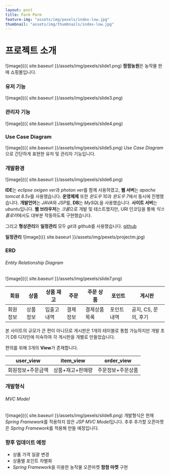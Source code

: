 ```yaml
---
layout: post
title: Farm Parm
feature-img: "assets/img/pexels/index-low.jpg"
thumbnail: "assets/img/thumbnails/index-low.jpg"
---
```

# 프로젝트 소개

![image]({{ site.baseurl }}/assets/img/pexels/slide1.png)
**팜팜농원**은 농작물 판매 쇼핑몰입니다.

### 유저 기능
![image]({{ site.baseurl }}/assets/img/pexels/slide3.png)

### 관리자 기능
![image]({{ site.baseurl }}/assets/img/pexels/slide4.png)

### Use Case Diagram
![image]({{ site.baseurl }}/assets/img/pexels/slide5.png)
*Use Case Diagram* 으로 간단하게 표현한 유저 및 관리자 기능입니다.

### 개발환경
![image]({{ site.baseurl }}/assets/img/pexels/slide6.png)

**IDE**는 *eclipse oxigen ver*과 *photon ver*를 함께 사용하였고, **웹 서버**는 *apache tomcat 8.5v*를 사용했습니다. **운영체제** 또한 *윈도우 10*과 *윈도우 7*에서 동시에 진행했습니다.
**개발언어**는 *JAVA*와 *JSP*를, **DB**는 *MySQL*을 사용했습니다.
**사이트 서버**는 *ubuntu*입니다.
**웹 브라우저**는 *크롬*으로 개발 및 테스트했지만, URI 인코딩을 통해 *익스플로러*에서도 대부분 작동하도록 구현했습니다.

그리고 **형상관리**와 **일정관리** 모두 *git*과 *github*를 사용했습니다.
[github](http://https://github.com/clemado1/project1)

**일정관리**
![image]({{ site.baseurl }}/assets/img/pexels/projectm.jpg)

### ERD
###### Entity Relationship Diagram
![image]({{ site.baseurl }}/assets/img/pexels/slide7.png)

| 회원 | 상품 | 상품 재고 | 주문 | 주문 상품 | 포인트 | 게시판|
|-----|-----|------|-----|-----|-----|-----|
|회원정보|상품정보|입출고내역|결제정보|결제상품목록|포인트내역|공지, CS, 문의, 후기

본 사이트의 규모가 큰 편이 아니므로 게시판은 1개의 테이블로 통합 가능하지만
개발 초기 DB 디자인에 미숙하여 각 게시판을 개별로 만들었습니다.

편의를 위해 3개의 **View**가 존재합니다.

| user_view | item_view | order_view |
|--------|--------|---------|
| 회원정보+주문금액 | 상품+재고+판매량 | 주문정보+주문상품



### 개발형식
###### MVC Model
![image]({{ site.baseurl }}/assets/img/pexels/slide8.png)
개발형식은 현재 *Spring Framework*를 적용하지 않은 *JSP MVC Model*입니다.
추후 추가할 오픈마켓은 *Spring Framework*를 적용해 만들 예정입니다.

### 향후 업데이트 예정
- 상품 가격 일괄 변경
- 상품별 포인트 차별화
- *Spring Framework*을 이용한 농작물 오픈마켓 **팜팜 마켓** 구현